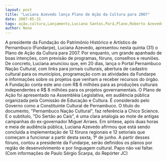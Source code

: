 ```yaml
---
layout: post
title: "Luciana Azevedo lança Plano de Ação da Cultura para 2007"
date: 2007-05-31
tags: ação,cultura,Lançamento,Luciana Santos,Pará,Plano,Roberto Azevedo
author: None
---
```

A presidente da Funda&ccedil;&atilde;o do Patrim&ocirc;nio&nbsp;Hist&oacute;rico e Art&iacute;stico de Pernambuco&nbsp;(Fundarpe), Luciana Azevedo, apresentou nesta quinta&nbsp;(31) o Plano de A&ccedil;&atilde;o da Cultura para 2007. Por enquanto, um&nbsp;grande apanhado de boas&nbsp;inten&ccedil;&otilde;es, com previs&atilde;o&nbsp;de programas, f&oacute;runs, conselhos e&nbsp;reuni&otilde;es. 
De concreto, Luciana&nbsp;anunciou que, em 20 dias, lan&ccedil;a o Portal Pernambuco Na&ccedil;&atilde;o Cultural, com links para jornais culturais, abertura de cadastro cultural&nbsp;para os munic&iacute;pios, programa&ccedil;&atilde;o com as atividades da Fundarpe e&nbsp;informa&ccedil;&otilde;es sobre os projetos que venham a receber recursos do &oacute;rg&atilde;o. 
A&nbsp;Funda&ccedil;&atilde;o conta este ano com&nbsp;R$ 6 milh&otilde;es para as produ&ccedil;&otilde;es culturais independentes e R$ 8&nbsp;milh&otilde;es para os projetos governamentais. 
O Plano de A&ccedil;&atilde;o foi apresentado na Assembl&eacute;ia Legislativa, em audi&ecirc;ncia p&uacute;blica organizada pela Comiss&atilde;o de Educa&ccedil;&atilde;o e Cultura.&nbsp;&Eacute; considerado&nbsp;pelo Governo&nbsp;como a&nbsp;Constituinte Cultural&nbsp;de Pernambuco. O t&iacute;tulo do documento,&nbsp;&quot;Pernambuco Na&ccedil;&atilde;o Cultural&quot;, faz&nbsp;refer&ecirc;ncia a Chico Science. E o subt&iacute;tulo,&nbsp;&quot;Do Sert&atilde;o ao&nbsp;Cais&quot;, &eacute; uma clara analogia ao mote de antigas campanhas&nbsp;do ex-governador Miguel Arraes.
Em s&iacute;ntese, ap&oacute;s duas horas e meia de&nbsp;audi&ecirc;ncia p&uacute;blica, Luciana Azevedo afirmou&nbsp;que est&aacute; sendo conclu&iacute;da a implementa&ccedil;&atilde;o&nbsp;de 12 f&oacute;runs regionais e 12 setoriais que come&ccedil;am&nbsp;a funcionar a partir desta sexta,&nbsp;1&ordm; de junho. 
A partir desses f&oacute;runs, contou a presidente da Fundarpe, ser&atilde;o&nbsp;definidos os planos por regi&atilde;o de&nbsp;desenvolvimento e por linguagem cultural. Papo n&atilde;o vai faltar.
(Com informa&ccedil;&otilde;es de Paulo S&eacute;rgio Scarpa, do Rep&oacute;rter JC)&nbsp;
&nbsp; 